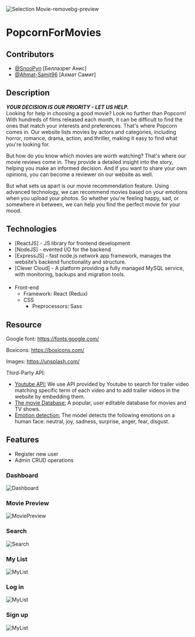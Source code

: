 ![Selection Movie-removebg-preview](https://github.com/SnooPyn/SelectionMovie/blob/main/Image/logo_width.png)
# PopcornForMovies
## Contributors

- [@SnooPyn](https://github.com/SnooPyn) [Беллазрег Анис]
- [@Ahmat-Samit96](https://github.com/Ahmat-Samit96) [Ахмат Самит]
## Description
***YOUR DECISION IS OUR PRIORITY - LET US HELP. <br/>***
Looking for help in choosing a good movie? Look no further than Popcorn! With hundreds of films released each month, it can be difficult to find the ones that match your interests and preferences. That's where Popcorn comes in. Our website lists movies by actors and categories, including horror, romance, drama, action, and thriller, making it easy to find what you're looking for.

But how do you know which movies are worth watching? That's where our movie reviews come in. They provide a detailed insight into the story, helping you make an informed decision. And if you want to share your own opinions, you can become a reviewer on our website as well.

But what sets us apart is our movie recommendation feature. Using advanced technology, we can recommend movies based on your emotions when you upload your photos. So whether you're feeling happy, sad, or somewhere in between, we can help you find the perfect movie for your mood.
## Technologies

- [ReactJS] - JS library for frontend development
- [NodeJS] - evented I/O for the backend
- [ExpressJS] - fast node.js network app framework, manages the website’s backend functionality and structure.
- [Clever Cloud] - A platform providing a fully managed MySQL service, with monitoring, backups and migration tools.

####
- Front-end
  - Framework: React (Redux)
  - CSS 
    - Preprocessors: Sass

## Resource
Google font: https://fonts.google.com/

Boxicons: https://boxicons.com/

Images: https://unsplash.com/

Third-Party API: 

- [Youtube API:](https://developers.google.com/youtube/v3/docs) We use API provided by Youtube to search for trailer video matching specific term of each video and to add trailer videos in the website by embedding them.
- [The movie Database:](https://developers.themoviedb.org/3) A popular, user editable database for movies and TV shows.
- [Emotion detection:](https://rapidapi.com/smartclick-smartclick-default/api/emotion-detection2) The model detects the following emotions on a human face: neutral, joy, sadness, surprise, anger, fear, disgust.

## Features

- Register new user
- Admin CRUD operations

### Dashboard
![Dashboard](https://github.com/SnooPyn/SelectionMovie/blob/main/Image/Dashboard.jpg?raw=true)
### Movie Preview
![MoviePreview](https://github.com/SnooPyn/SelectionMovie/blob/main/Image/MoviePreview.png?raw=true)
### Search
![Search](https://github.com/SnooPyn/SelectionMovie/blob/main/Image/Search.jpg?raw=true)
### My List
![MyList](https://github.com/SnooPyn/SelectionMovie/blob/main/Image/MyList.jpg?raw=true)
### Log in
![MyList](https://github.com/SnooPyn/SelectionMovie/blob/main/Image/Login.png)
### Sign up
![MyList](https://github.com/SnooPyn/SelectionMovie/blob/main/Image/SignUp.png)
